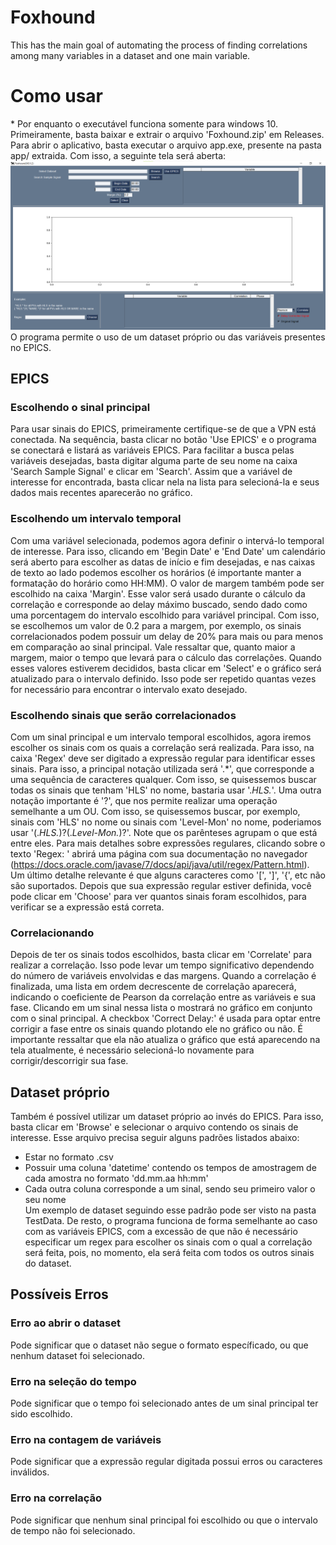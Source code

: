 # Foxhound

This has the main goal of automating the process of finding correlations among many variables in a dataset and one main variable.

# Como usar

\* Por enquanto o executável funciona somente para windows 10.  
Primeiramente, basta baixar e extrair o arquivo 'Foxhound.zip' em Releases. Para abrir o aplicativo, basta executar o arquivo app.exe, presente na pasta app/ extraida. Com isso, a seguinte tela será aberta:  
![](Imgs/main_page.png)  
O programa permite o uso de um dataset próprio ou das variáveis presentes no EPICS.

## EPICS

### Escolhendo o sinal principal
Para usar sinais do EPICS, primeiramente certifique-se de que a VPN está conectada. Na sequência, basta clicar no botão 'Use EPICS' e o programa se conectará e listará as variáveis EPICS. Para facilitar a busca pelas variáveis desejadas, basta digitar alguma parte de seu nome na caixa 'Search Sample Signal' e clicar em 'Search'. Assim que a variável de interesse for encontrada, basta clicar nela na lista para selecioná-la e seus dados mais recentes aparecerão no gráfico.

### Escolhendo um intervalo temporal
Com uma variável selecionada, podemos agora definir o intervá-lo temporal de interesse. Para isso, clicando em 'Begin Date' e 'End Date' um calendário será aberto para escolher as datas de início e fim desejadas, e nas caixas de texto ao lado podemos escolher os horários (é importante manter a formatação do horário como HH:MM). O valor de margem também pode ser escolhido na caixa 'Margin'. Esse valor será usado durante o cálculo da correlação e corresponde ao delay máximo buscado, sendo dado como uma porcentagem do intervalo escolhido para variável principal. Com isso, se escolhemos um valor de 0.2 para a margem, por exemplo, os sinais correlacionados podem possuir um delay de 20% para mais ou para menos em comparação ao sinal principal. Vale ressaltar que, quanto maior a margem, maior o tempo que levará para o cálculo das correlações. Quando esses valores estiverem decididos, basta clicar em 'Select' e o gráfico será atualizado para o intervalo definido. Isso pode ser repetido quantas vezes for necessário para encontrar o intervalo exato desejado.

### Escolhendo sinais que serão correlacionados
Com um sinal principal e um intervalo temporal escolhidos, agora iremos escolher os sinais com os quais a correlação será realizada. Para isso, na caixa 'Regex' deve ser digitado a expressão regular para identificar esses sinais. Para isso, a principal notação utilizada será '.*', que corresponde a uma sequência de caracteres qualquer. Com isso, se quisessemos buscar todas os sinais que tenham 'HLS' no nome, bastaria usar '.*HLS.*'. Uma outra notação importante é '?', que nos permite realizar uma operação semelhante a um OU. Com isso, se quisessemos buscar, por exemplo, sinais com 'HLS' no nome ou sinais com 'Level-Mon' no nome, poderiamos usar '(.*HLS.*)?(.*Level-Mon.*)?'. Note que os parênteses agrupam o que está entre eles. Para mais detalhes sobre expressões regulares, clicando sobre o texto 'Regex: ' abrirá uma página com sua documentação no navegador (https://docs.oracle.com/javase/7/docs/api/java/util/regex/Pattern.html). Um último detalhe relevante é que alguns caracteres como '\[', '\]', '{', etc não são suportados. Depois que sua expressão regular estiver definida, você pode clicar em 'Choose' para ver quantos sinais foram escolhidos, para verificar se a expressão está correta.

### Correlacionando
Depois de ter os sinais todos escolhidos, basta clicar em 'Correlate' para realizar a correlação. Isso pode levar um tempo significativo dependendo do número de variáveis envolvidas e das margens. Quando a correlação é finalizada, uma lista em ordem decrescente de correlação aparecerá, indicando o coeficiente de Pearson da correlação entre as variáveis e sua fase. Clicando em um sinal nessa lista o mostrará no gráfico em conjunto com o sinal principal. A checkbox 'Correct Delay:' é usada para optar entre corrigir a fase entre os sinais quando plotando ele no gráfico ou não. É importante ressaltar que ela não atualiza o gráfico que está aparecendo na tela atualmente, é necessário selecioná-lo novamente para corrigir/descorrigir sua fase.

## Dataset próprio

Também é possível utilizar um dataset próprio ao invés do EPICS. Para isso, basta clicar em 'Browse' e selecionar o arquivo contendo os sinais de interesse. Esse arquivo precisa seguir alguns padrões listados abaixo:
* Estar no formato .csv
* Possuir uma coluna 'datetime' contendo os tempos de amostragem de cada amostra no formato 'dd.mm.aa hh:mm'
* Cada outra coluna corresponde a um sinal, sendo seu primeiro valor o seu nome  
Um exemplo de dataset seguindo esse padrão pode ser visto na pasta TestData. De resto, o programa funciona de forma semelhante ao caso com as variáveis EPICS, com a excessão de que não é necessário especificar um regex para escolher os sinais com o qual a correlação será feita, pois, no momento, ela será feita com todos os outros sinais do dataset.

## Possíveis Erros

### Erro ao abrir o dataset
Pode significar que o dataset não segue o formato específicado, ou que nenhum dataset foi selecionado.

### Erro na seleção do tempo
Pode significar que o tempo foi selecionado antes de um sinal principal ter sido escolhido.

### Erro na contagem de variáveis
Pode significar que a expressão regular digitada possui erros ou caracteres inválidos.

### Erro na correlação
Pode significar que nenhum sinal principal foi escolhido ou que o intervalo de tempo não foi selecionado.
